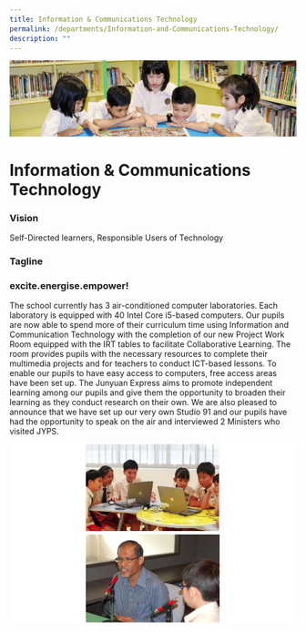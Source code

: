 ```yaml
---
title: Information & Communications Technology
permalink: /departments/Information-and-Communications-Technology/
description: ""
---
```

![](/images/banner.gif)

Information & Communications Technology
=======================================

### Vision

  

Self-Directed learners, Responsible Users of Technology

  

### Tagline

  

### **excite.energise.empower!**

  

The school currently has 3 air-conditioned computer laboratories. Each laboratory is equipped with 40 Intel Core i5-based computers. Our pupils are now able to spend more of their curriculum time using Information and Communication Technology with the completion of our new Project Work Room equipped with the IRT tables to facilitate Collaborative Learning. The room provides pupils with the necessary resources to complete their multimedia projects and for teachers to conduct ICT-based lessons. To enable our pupils to have easy access to computers, free access areas have been set up. The Junyuan Express aims to promote independent learning among our pupils and give them the opportunity to broaden their learning as they conduct research on their own. We are also pleased to announce that we have set up our very own Studio 91 and our pupils have had the opportunity to speak on the air and interviewed 2 Ministers who visited JYPS.

![](/images/ICT.png)